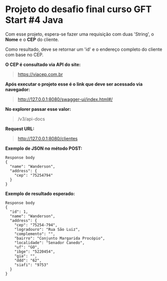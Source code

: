 # Projeto do desafio final curso GFT Start #4 Java

Com esse projeto, espera-se fazer uma requisição com duas 'String', o __Nome__ e o __CEP__ do cliente.

Como resultado, deve se retornar um 'id' e o endereço completo do cliente com base no CEP.

**O CEP é consultado via API do site:** 
> https://viacep.com.br

**Após executar o projeto esse é o link que deve ser acessado via navegador:**
> http://127.0.0.1:8080/swagger-ui/index.html#/

**No explorer passar esse valor:** 
> /v3/api-docs

**Request URL:**
> http://127.0.0.1:8080/clientes

**Exemplo de JSON no método POST:**

```
Response body
{
  "name": "Wanderson",
  "address": {
    "cep": "75254794"
  }
}
```

**Exemplo de resultado esperado:**

```
Response body
{
  "id": 1,
  "name": "Wanderson",
  "address": {
    "cep": "75254-794",
    "logradouro": "Rua São Luiz",
    "complemento": "",
    "bairro": "Conjunto Margarida Procópio",
    "localidade": "Senador Canedo",
    "uf": "GO",
    "ibge": "5220454",
    "gia": "",
    "ddd": "62",
    "siafi": "9753"
  }
}
```
